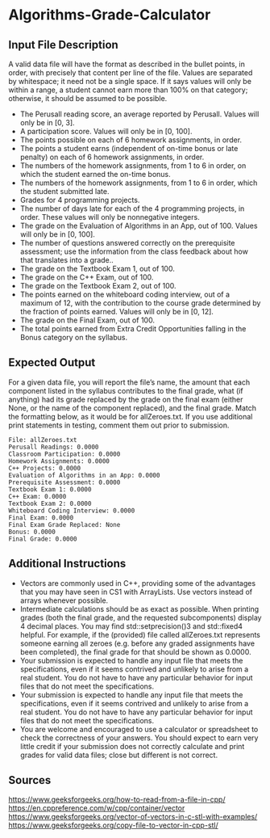 # Algorithms-Grade-Calculator

## Input File Description
A valid data file will have the format as described in the bullet points, in order, with precisely
that content per line of the file. Values are separated by whitespace; it need not be a single
space. If it says values will only be within a range, a student cannot earn more than 100%
on that category; otherwise, it should be assumed to be possible.
- The Perusall reading score, an average reported by Perusall. Values will only be in [0, 3].
- A participation score. Values will only be in [0, 100].
- The points possible on each of 6 homework assignments, in order.
- The points a student earns (independent of on-time bonus or late penalty) on each of 6
homework assignments, in order.
- The numbers of the homework assignments, from 1 to 6 in order, on which the student
earned the on-time bonus.
- The numbers of the homework assignments, from 1 to 6 in order, which the student
submitted late.
- Grades for 4 programming projects.
- The number of days late for each of the 4 programming projects, in order. These values
will only be nonnegative integers.
- The grade on the Evaluation of Algorithms in an App, out of 100. Values will only be
in [0, 100].
- The number of questions answered correctly on the prerequisite assessment; use the
information from the class feedback about how that translates into a grade..
- The grade on the Textbook Exam 1, out of 100.
- The grade on the C++ Exam, out of 100.
- The grade on the Textbook Exam 2, out of 100.
- The points earned on the whiteboard coding interview, out of a maximum of 12, with
the contribution to the course grade determined by the fraction of points earned. Values
will only be in [0, 12].
- The grade on the Final Exam, out of 100.
- The total points earned from Extra Credit Opportunities falling in the Bonus category
on the syllabus.

## Expected Output
For a given data file, you will report the file’s name, the amount that each component listed
in the syllabus contributes to the final grade, what (if anything) had its grade replaced by the
grade on the final exam (either None, or the name of the component replaced), and the final
grade. Match the formatting below, as it would be for allZeroes.txt. If you use additional
print statements in testing, comment them out prior to submission.
```
File: allZeroes.txt
Perusall Readings: 0.0000
Classroom Participation: 0.0000
Homework Assignments: 0.0000
C++ Projects: 0.0000
Evaluation of Algorithms in an App: 0.0000
Prerequisite Assessment: 0.0000
Textbook Exam 1: 0.0000
C++ Exam: 0.0000
Textbook Exam 2: 0.0000
Whiteboard Coding Interview: 0.0000
Final Exam: 0.0000
Final Exam Grade Replaced: None
Bonus: 0.0000
Final Grade: 0.0000
```

## Additional Instructions
- Vectors are commonly used in C++, providing some of the advantages that you may have
seen in CS1 with ArrayLists. Use vectors instead of arrays whenever possible.
- Intermediate calculations should be as exact as possible. When printing grades (both the
final grade, and the requested subcomponents) display 4 decimal places. You may find
std::setprecision()3 and std::fixed4 helpful. For example, if the (provided) file called
allZeroes.txt represents someone earning all zeroes (e.g. before any graded assignments
have been completed), the final grade for that should be shown as 0.0000.
- Your submission is expected to handle any input file that meets the specifications, even if
it seems contrived and unlikely to arise from a real student. You do not have to have any
particular behavior for input files that do not meet the specifications.
- Your submission is expected to handle any input file that meets the specifications, even if
it seems contrived and unlikely to arise from a real student. You do not have to have any
particular behavior for input files that do not meet the specifications.
- You are welcome and
encouraged to use a calculator or spreadsheet to check the correctness of your answers. You
should expect to earn very little credit if your submission does not correctly calculate and
print grades for valid data files; close but different is not correct.

## Sources
https://www.geeksforgeeks.org/how-to-read-from-a-file-in-cpp/
https://en.cppreference.com/w/cpp/container/vector
https://www.geeksforgeeks.org/vector-of-vectors-in-c-stl-with-examples/
https://www.geeksforgeeks.org/copy-file-to-vector-in-cpp-stl/
